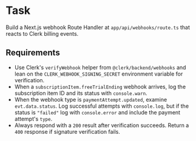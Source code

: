 # Task

Build a Next.js webhook Route Handler at `app/api/webhooks/route.ts` that reacts to Clerk billing events.

## Requirements

- Use Clerk's `verifyWebhook` helper from `@clerk/backend/webhooks` and lean on the `CLERK_WEBHOOK_SIGNING_SECRET` environment variable for verification.
- When a `subscriptionItem.freeTrialEnding` webhook arrives, log the subscription item ID and its status with `console.warn`.
- When the webhook type is `paymentAttempt.updated`, examine `evt.data.status`. Log successful attempts with `console.log`, but if the status is `"failed"` log with `console.error` and include the payment attempt's `type`.
- Always respond with a `200` result after verification succeeds. Return a `400` response if signature verification fails.

